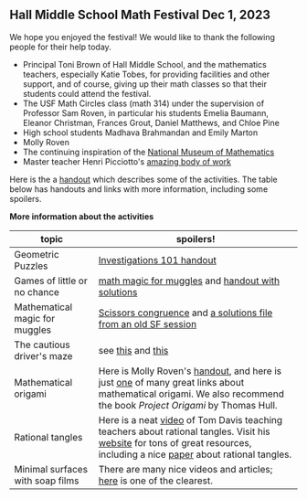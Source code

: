 <h2> Hall Middle School Math Festival Dec 1, 2023</h2>

We hope you enjoyed the festival! We would like to thank the following people for their help today.
- Principal Toni Brown of Hall Middle School, and the mathematics teachers, especially Katie Tobes, for providing facilities and other support, and of course, giving up their math classes so that their students could attend the festival.
- The USF Math Circles class (math 314) under the supervision of Professor Sam Roven, in particular his students Emelia Baumann, Eleanor Christman, Frances Grout, Daniel Matthews, and Chloe Pine
- High school students Madhava Brahmandan and Emily Marton
- Molly Roven
- The continuing inspiration of the [National Museum of Mathematics](https://www.momath.org) 
- Master teacher Henri Picciotto's [amazing body of work](https://www.mathed.page/index.html)

Here is the a [handout](HallMSMathFestival/HallMS231201Festival.pdf) which describes some of the activities. The table below has handouts and links with more information, including some spoilers.

**More information about the activities**

|topic   |  spoilers!  |   
|---|---|
|Geometric Puzzles| [Investigations 101 handout](MitM/sequences.pdf)|
|Games of little or no chance| [math magic for muggles](MitM/mathmagic.pdf) and [handout with solutions](MitM/mathmagicSol.pdf)|
|Mathematical magic for muggles| [Scissors congruence](MitM/dissections.pdf) and [a solutions file from an old SF session](MitM/scissorsSolA.pdf)|
|The cautious driver's maze| see [this]( https://globalmathproject.org/) and [this](https://gdaymath.com/courses/)|
|Mathematical origami| Here is Molly Roven's [handout](HallMSMathFestival/math-origami-compressed.pdf), and here is just [one]((http://origametry.net/phzig/phzig.html)) of many great links about mathematical origami.  We also recommend the book *Project Origami* by Thomas Hull. |
|Rational tangles|Here is a neat [video](https://www.youtube.com/watch?v=iE38AXV_dHc&t=1793s) of Tom Davis teaching teachers about rational tangles. Visit his [website](http://www.geometer.org) for tons of great resources, including a nice [paper](http://www.geometer.org/mathcircles/tangle.pdf) about rational tangles.|
|Minimal surfaces with soap films|There are many nice videos and articles; [here](https://www.youtube.com/watch?v=BsiDR2JBctw) is one of the clearest. |
